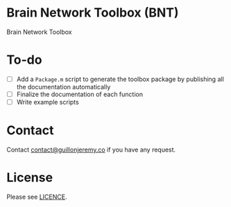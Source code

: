 # Brain Network Toolbox (BNT)

Brain Network Toolbox

# To-do

- [ ] Add a `Package.m` script to generate the toolbox package by publishing all the documentation automatically
- [ ] Finalize the documentation of each function
- [ ] Write example scripts

# Contact

Contact [contact@guillonjeremy.co](mailto:contact@guillonjeremy.co?Subject=%5BBNT%5D%20Request) if you have any request.

# License

Please see [LICENCE](LICENCE).
